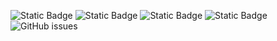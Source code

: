![Static Badge](https://img.shields.io/badge/blacklists-61-000000) ![Static Badge](https://img.shields.io/badge/blacklisted-2954780-cc0000) ![Static Badge](https://img.shields.io/badge/whitelisted-2251-00CC00) ![Static Badge](https://img.shields.io/badge/streaming_blacklist-28107-000000) ![GitHub issues](https://img.shields.io/github/issues/fabriziosalmi/blacklists)
